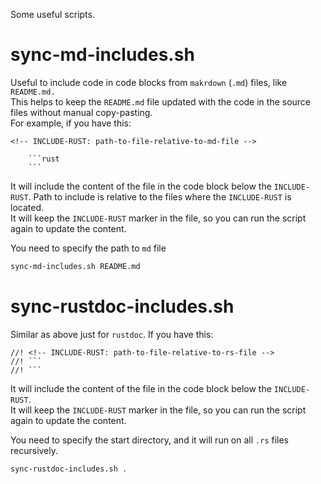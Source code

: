 Some useful scripts.

# sync-md-includes.sh

Useful to include code in code blocks from `makrdown` (`.md`) files, like `README.md.`  
This helps to keep the `README.md` file updated with the code in the source files without manual copy-pasting.  
For example, if you have this:

```
<!-- INCLUDE-RUST: path-to-file-relative-to-md-file -->

    ```rust
    ```
```

It will include the content of the file in the code block below
the `INCLUDE-RUST`. Path to include is relative to the files where the `INCLUDE-RUST` is located.  
It will keep the `INCLUDE-RUST` marker in the file, so you can run the script again to update the content.

You need to specify the path to `md` file

```bash
sync-md-includes.sh README.md
```

# sync-rustdoc-includes.sh

Similar as above just for `rustdoc`. If you have this:

```
//! <!-- INCLUDE-RUST: path-to-file-relative-to-rs-file -->
//! ```
//! ```
```

It will include the content of the file in the code block below
the `INCLUDE-RUST`.  
It will keep the `INCLUDE-RUST` marker in the file, so you can run the script again to update the content.

You need to specify the start directory, and it will run on all `.rs` files recursively.

```bash
sync-rustdoc-includes.sh .
```